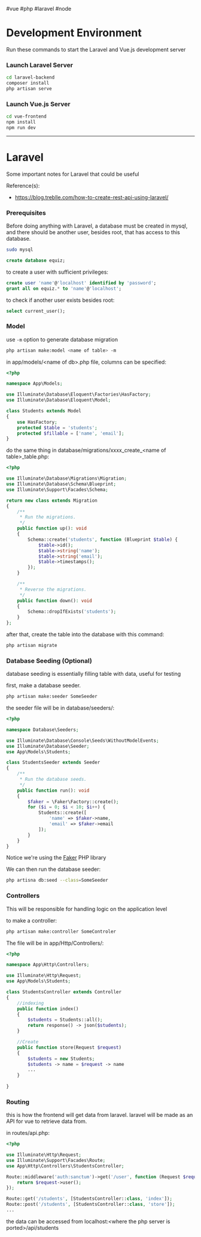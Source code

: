 #vue #php #laravel #node
# Development Environment
Run these commands to start the Laravel and Vue.js development server

### Launch Laravel Server

```bash
cd laravel-backend
composer install
php artisan serve
```

### Launch Vue.js Server

```bash
cd vue-frontend
npm install
npm run dev
```

---
# Laravel
Some important notes for Laravel that could be useful

Reference(s):
- https://blog.treblle.com/how-to-create-rest-api-using-laravel/

### Prerequisites
Before doing anything with Laravel, a database must be created in mysql, and there should be another user, besides root, that has access to this database.

```bash
sudo mysql
```

```sql
create database equiz;
```

to create a user with sufficient privileges:

```sql
create user 'name'@'localhost' identified by 'password';
grant all on equiz.* to 'name'@'localhost';
```

to check if another user exists besides root:

```sql
select current_user();
```

### Model
use `-m` option to generate database migration

```bash
php artisan make:model <name of table> -m 
```

in app/models/\<name of db>.php file, columns can be specified:

```php
<?php

namespace App\Models;

use Illuminate\Database\Eloquent\Factories\HasFactory;
use Illuminate\Database\Eloquent\Model;

class Students extends Model
{
    use HasFactory;
    protected $table = 'students';
    protected $fillable = ['name', 'email'];
}
```

do the same thing in database/migrations/xxxx_create\_\<name of table>_table.php:

```php
<?php

use Illuminate\Database\Migrations\Migration;
use Illuminate\Database\Schema\Blueprint;
use Illuminate\Support\Facades\Schema;

return new class extends Migration
{
    /**
     * Run the migrations.
     */
    public function up(): void
    {
        Schema::create('students', function (Blueprint $table) {
            $table->id();
            $table->string('name');
            $table->string('email');            
            $table->timestamps();
        });
    }

    /**
     * Reverse the migrations.
     */
    public function down(): void
    {
        Schema::dropIfExists('students');
    }
};
```

after that, create the table into the database with this command:

```bash
php artisan migrate
```

### Database Seeding (Optional)
database seeding is essentially filling table with data, useful for testing

first, make a database seeder.

```bash
php artisan make:seeder SomeSeeder
```

the seeder file will be in database/seeders/:

```php
<?php

namespace Database\Seeders;

use Illuminate\Database\Console\Seeds\WithoutModelEvents;
use Illuminate\Database\Seeder;
use App\Models\Students;

class StudentsSeeder extends Seeder
{
    /**
     * Run the database seeds.
     */
    public function run(): void
    {
        $faker = \Faker\Factory::create();
        for ($i = 0; $i < 10; $i++) {
            Students::create([
                'name' => $faker->name,
                'email' => $faker->email
            ]);
        }
    }
}
```

Notice we're using the [Faker](https://github.com/fzaninotto/Faker) PHP library  

We can then run the database seeder:

```bash
php artisna db:seed --class=SomeSeeder
```


### Controllers
This will be responsible for handling logic on the application level

to make a controller:
```bash
php artisan make:controller SomeControler
```

The file will be in app/Http/Controllers/:
```php
<?php

namespace App\Http\Controllers;

use Illuminate\Http\Request;
use App\Models\Students;

class StudentsController extends Controller
{
    //indexing
    public function index()
    {
        $students = Students::all();
        return response() -> json($students);
    }

	//Create
	public function store(Request $request) 
	{
		$students = new Students;
		$students -> name = $request -> name
		...
	}
    
}
```


### Routing
this is how the frontend will get data from laravel. laravel will be made as an API for vue to retrieve data from.

in routes/api.php:
```php
<?php

use Illuminate\Http\Request;
use Illuminate\Support\Facades\Route;
use App\Http\Controllers\StudentsController;

Route::middleware('auth:sanctum')->get('/user', function (Request $request) {
    return $request->user();
});

Route::get('/students', [StudentsController::class, 'index']);
Route::post('/students', [StudentsController::class, 'store']);
...
```

the data can be accessed from localhost:\<where the php server is ported>/api/students
